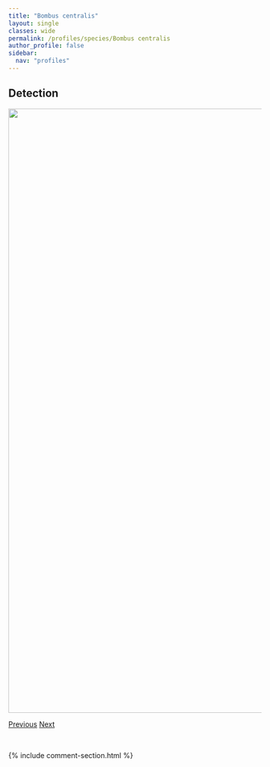 ```yaml
---
title: "Bombus centralis"
layout: single
classes: wide
permalink: /profiles/species/Bombus centralis
author_profile: false
sidebar:
  nav: "profiles"
---
```


<h2>Detection</h2>

<a href="/ANBC/assets/figures/species/Bombus centralis/range-map.png">
<img src="/ANBC/assets/figures/species/Bombus centralis/range-map.png" height = "1200" width = "800">
</a>

<a href="/profiles/species/Bombus californicus" class="pagination--pager" title="PreviousName">Previous</a> <a href="/profiles/species/Bombus cryptarum" class="pagination--pager" title="NextName">Next</a>

<p>&nbsp;</p>

{% include comment-section.html %}

